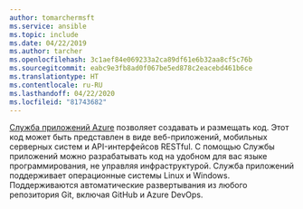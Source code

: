```yaml
---
author: tomarchermsft
ms.service: ansible
ms.topic: include
ms.date: 04/22/2019
ms.author: tarcher
ms.openlocfilehash: 3c1aef84e069233a2ca89df61e6b32aa8cf5c76b
ms.sourcegitcommit: eabc9e3fb8ad0f067be5ed878c2eacebd461b6ce
ms.translationtype: HT
ms.contentlocale: ru-RU
ms.lasthandoff: 04/22/2020
ms.locfileid: "81743682"
---
```

[Служба приложений Azure](/azure/app-service/overview) позволяет создавать и размещать код. Этот код может быть представлен в виде веб-приложений, мобильных серверных систем и API-интерфейсов RESTful. С помощью Службы приложений можно разрабатывать код на удобном для вас языке программирования, не управляя инфраструктурой. Служба приложений поддерживает операционные системы Linux и Windows. Поддерживаются автоматические развертывания из любого репозитория Git, включая GitHub и Azure DevOps.
